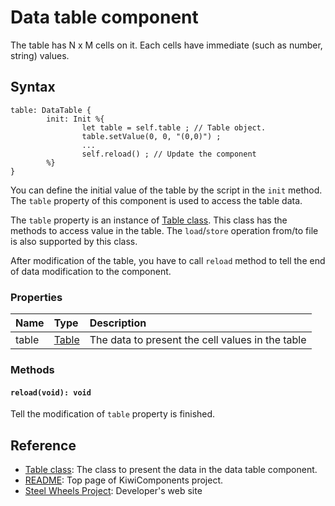 # Data table component
The table has N x M cells on it. 
Each cells have immediate (such as number, string) values.

## Syntax
````
table: DataTable {
        init: Init %{
                let table = self.table ; // Table object.
                table.setValue(0, 0, "(0,0)") ;
                ...
                self.reload() ; // Update the component
        %}
}
````

You can define the initial value of the table by the script in the `init` method. The `table` property of this component is used to access the table data.

The `table` property is an instance of [Table class](https://github.com/steelwheels/KiwiScript/blob/master/KiwiLibrary/Document/Class/Table.md). This class has the methods to access value in the table. The `load`/`store` operation from/to file is also supported by this class.

After modification of the table, you have to call `reload` method to tell the end of data modification to the component.

### Properties
|Name   |Type       |Description        |
|:--    |:--        |:--                |
|table  |[Table](https://github.com/steelwheels/KiwiScript/blob/master/KiwiLibrary/Document/Class/Table.md) |The data to present the cell values in the table |

### Methods
#### `reload(void): void`
Tell the modification of `table` property is finished.

## Reference
* [Table class](https://github.com/steelwheels/KiwiScript/blob/master/KiwiLibrary/Document/Class/Table.md): The class to present the data in the data table component. 
* [README](https://github.com/steelwheels/KiwiCompnents): Top page of KiwiComponents project.
* [Steel Wheels Project](https://steelwheels.github.io): Developer's web site
